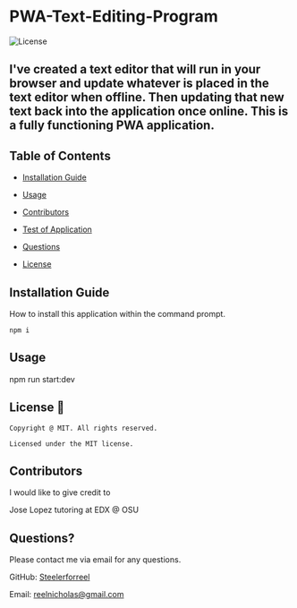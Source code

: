 # PWA-Text-Editing-Program
  ![License](https://img.shields.io/badge/license-MIT-green.svg)
  ## I've created a text editor that will run in your browser and update whatever is placed in the text editor when offline. Then updating that new text back into the application once online. This is a fully functioning PWA application.

  ## Table of Contents
  
  * [Installation Guide](#install)
  
  * [Usage](#usage)

  * [Contributors](#contributors)

  * [Test of Application](#testing)

  * [Questions](#questions)

  * [License](#license-📛)

  ## Installation Guide
  
  How to install this application within the command prompt.

  ```
  npm i
  ```


  ## Usage
  npm run start:dev

  ## License 📛 

    Copyright @ MIT. All rights reserved.

    Licensed under the MIT license.

  ## Contributors

  I would like to give credit to

  Jose Lopez tutoring at EDX @ OSU

  ## Questions?

  Please contact me via email for any questions.

  GitHub: [Steelerforreel](https://github.com/Steelerforreel/)

  Email: reelnicholas@gmail.com